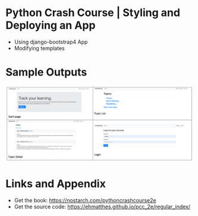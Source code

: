 # Python Crash Course | Styling and Deploying an App

* Using django-bootstrap4 App
* Modifying templates


Sample Outputs
========================================================

![Sample Outputs](https://github.com/nihathalici/Python-Crash-Course-The-Book/blob/main/Projects/Django-Project/learning_log_sample_output.PNG)


Links and Appendix
========================================================

- Get the book: https://nostarch.com/pythoncrashcourse2e
- Get the source code: https://ehmatthes.github.io/pcc_2e/regular_index/
